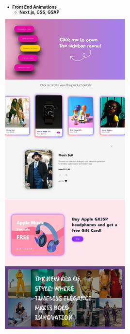 - **Front End Animations**  
  - **Next.js, CSS, GSAP**  

![Project Animations](public/images/animations.jpg)

